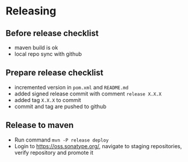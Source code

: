 # Releasing

## Before release checklist

- maven build is ok
- local repo sync with github

## Prepare release checklist

- incremented version in `pom.xml` and `README.md`
- added signed release commit with comment `release X.X.X`
- added tag `X.X.X` to commit
- commit and tag are pushed to github

## Release to maven

- Run command `mvn -P release deploy`
- Login to https://oss.sonatype.org/, navigate to staging repositories, verify repository and promote it




